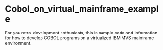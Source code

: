 # Cobol_on_virtual_mainframe_example
For you retro-development enthusiasts, this is sample code
and information for how to develop COBOL programs on a
virtualized IBM MVS mainframe environment.
